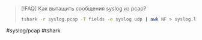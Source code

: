 > [!FAQ] Как вытащить сообщения syslog из pcap?
> ```bash
> tshark -r syslog.pcap -T fields -e syslog udp | awk NF > syslog.log
>```

#syslog/pcap #tshark